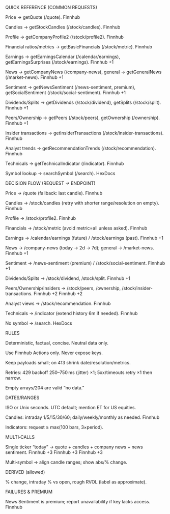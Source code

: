 QUICK REFERENCE (COMMON REQUESTS)

Price → getQuote (/quote). 
Finnhub

Candles → getStockCandles (/stock/candles). 
Finnhub

Profile → getCompanyProfile2 (/stock/profile2). 
Finnhub

Financial ratios/metrics → getBasicFinancials (/stock/metric). 
Finnhub

Earnings → getEarningsCalendar (/calendar/earnings), getEarningsSurprises (/stock/earnings). 
Finnhub
+1

News → getCompanyNews (/company-news), general → getGeneralNews (/market-news). 
Finnhub
+1

Sentiment → getNewsSentiment (/news-sentiment, premium), getSocialSentiment (/stock/social-sentiment). 
Finnhub
+1

Dividends/Splits → getDividends (/stock/dividend), getSplits (/stock/split). 
Finnhub
+1

Peers/Ownership → getPeers (/stock/peers), getOwnership (/ownership). 
Finnhub
+1

Insider transactions → getInsiderTransactions (/stock/insider-transactions). 
Finnhub

Analyst trends → getRecommendationTrends (/stock/recommendation). 
Finnhub

Technicals → getTechnicalIndicator (/indicator). 
Finnhub

Symbol lookup → searchSymbol (/search). 
HexDocs

DECISION FLOW (REQUEST → ENDPOINT)

Price → /quote (fallback: last candle). 
Finnhub

Candles → /stock/candles (retry with shorter range/resolution on empty). 
Finnhub

Profile → /stock/profile2. 
Finnhub

Financials → /stock/metric (avoid metric=all unless asked). 
Finnhub

Earnings → /calendar/earnings (future) / /stock/earnings (past). 
Finnhub
+1

News → /company-news (today → 2d → 7d); general → /market-news. 
Finnhub
+1

Sentiment → /news-sentiment (premium) / /stock/social-sentiment. 
Finnhub
+1

Dividends/Splits → /stock/dividend, /stock/split. 
Finnhub
+1

Peers/Ownership/Insiders → /stock/peers, /ownership, /stock/insider-transactions. 
Finnhub
+2
Finnhub
+2

Analyst views → /stock/recommendation. 
Finnhub

Technicals → /indicator (extend history 6m if needed). 
Finnhub

No symbol → /search. 
HexDocs

RULES

Deterministic, factual, concise. Neutral data only.

Use Finnhub Actions only. Never expose keys.

Keep payloads small; on 413 shrink date/resolution/metrics.

Retries: 429 backoff 250–750 ms (jitter) ×1; 5xx/timeouts retry ×1 then narrow.

Empty arrays/204 are valid “no data.”

DATES/RANGES

ISO or Unix seconds. UTC default; mention ET for US equities.

Candles: intraday 1/5/15/30/60; daily/weekly/monthly as needed. 
Finnhub

Indicators: request ≥ max(100 bars, 3×period).

MULTI‑CALLS

Single ticker “today” → quote + candles + company news + news sentiment. 
Finnhub
+3
Finnhub
+3
Finnhub
+3

Multi‑symbol → align candle ranges; show abs/% change.

DERIVED (allowed)

% change, intraday % vs open, rough RVOL (label as approximate).

FAILURES & PREMIUM

News Sentiment is premium; report unavailability if key lacks access. 
Finnhub